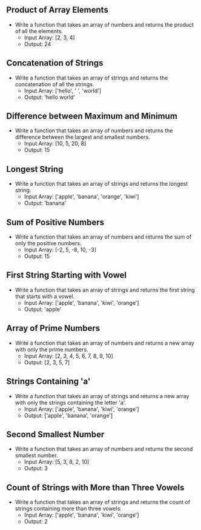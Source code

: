 ## Product of Array Elements

- Write a function that takes an array of numbers and returns the product of all the elements.
  - Input Array: [2, 3, 4]
  - Output: 24

## Concatenation of Strings

- Write a function that takes an array of strings and returns the concatenation of all the strings.
  - Input Array: ['hello', ' ', 'world']
  - Output: 'hello world'

## Difference between Maximum and Minimum

- Write a function that takes an array of numbers and returns the difference between the largest and smallest numbers.
  - Input Array: [10, 5, 20, 8]
  - Output: 15

## Longest String

- Write a function that takes an array of strings and returns the longest string.
  - Input Array: ['apple', 'banana', 'orange', 'kiwi']
  - Output: 'banana'

## Sum of Positive Numbers

- Write a function that takes an array of numbers and returns the sum of only the positive numbers.
  - Input Array: [-2, 5, -8, 10, -3]
  - Output: 15

## First String Starting with Vowel

- Write a function that takes an array of strings and returns the first string that starts with a vowel.
  - Input Array: ['apple', 'banana', 'kiwi', 'orange']
  - Output: 'apple'

## Array of Prime Numbers

- Write a function that takes an array of numbers and returns a new array with only the prime numbers.
  - Input Array: [2, 3, 4, 5, 6, 7, 8, 9, 10]
  - Output: [2, 3, 5, 7]

## Strings Containing 'a'

- Write a function that takes an array of strings and returns a new array with only the strings containing the letter 'a'.
  - Input Array: ['apple', 'banana', 'kiwi', 'orange']
  - Output: ['apple', 'banana', 'orange']

## Second Smallest Number

- Write a function that takes an array of numbers and returns the second smallest number.
  - Input Array: [5, 3, 8, 2, 10]
  - Output: 3

## Count of Strings with More than Three Vowels

- Write a function that takes an array of strings and returns the count of strings containing more than three vowels.
  - Input Array: ['apple', 'banana', 'kiwi', 'orange']
  - Output: 2
